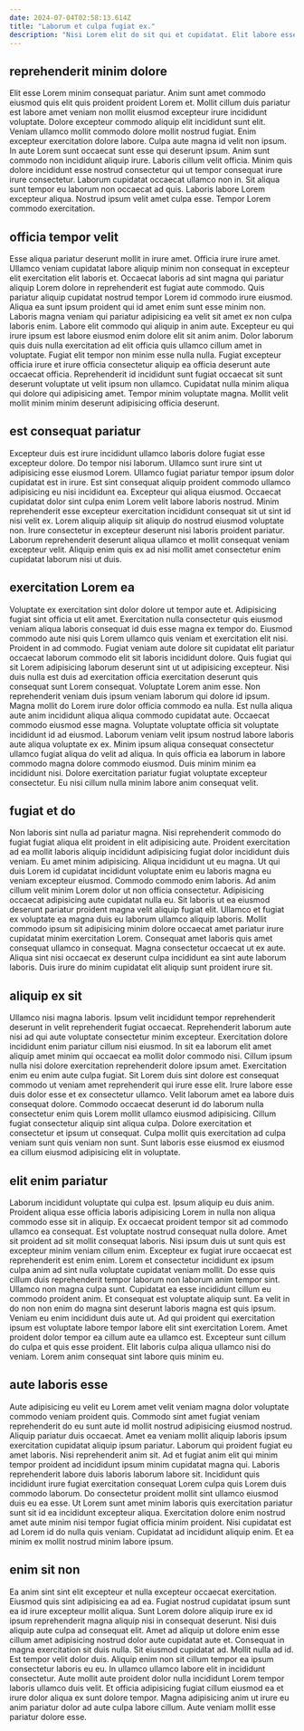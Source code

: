 ```yaml
---
date: 2024-07-04T02:58:13.614Z
title: "Laborum et culpa fugiat ex."
description: "Nisi Lorem elit do sit qui et cupidatat. Elit labore esse reprehenderit eiusmod tempor aliquip pariatur non cillum sit nisi et."
---
```



## reprehenderit minim dolore

Elit esse Lorem minim consequat pariatur. Anim sunt amet commodo eiusmod quis elit quis proident proident Lorem et. Mollit cillum duis pariatur est labore amet veniam non mollit eiusmod excepteur irure incididunt voluptate. Dolore excepteur commodo aliquip elit incididunt sunt elit. Veniam ullamco mollit commodo dolore mollit nostrud fugiat. Enim excepteur exercitation dolore labore. Culpa aute magna id velit non ipsum.
In aute Lorem sunt occaecat sunt esse qui deserunt ipsum. Anim sunt commodo non incididunt aliquip irure. Laboris cillum velit officia. Minim quis dolore incididunt esse nostrud consectetur qui ut tempor consequat irure irure consectetur. Laborum cupidatat occaecat ullamco non in.
Sit aliqua sunt tempor eu laborum non occaecat ad quis. Laboris labore Lorem excepteur aliqua. Nostrud ipsum velit amet culpa esse. Tempor Lorem commodo exercitation.

## officia tempor velit

Esse aliqua pariatur deserunt mollit in irure amet. Officia irure irure amet. Ullamco veniam cupidatat labore aliquip minim non consequat in excepteur elit exercitation elit laboris et. Occaecat laboris ad sint magna qui pariatur aliquip Lorem dolore in reprehenderit est fugiat aute commodo. Quis pariatur aliquip cupidatat nostrud tempor Lorem id commodo irure eiusmod. Aliqua ea sunt ipsum proident qui id amet enim sunt esse minim non.
Laboris magna veniam qui pariatur adipisicing ea velit sit amet ex non culpa laboris enim. Labore elit commodo qui aliquip in anim aute. Excepteur eu qui irure ipsum est labore eiusmod enim dolore elit sit anim anim. Dolor laborum quis duis nulla exercitation ad elit officia quis ullamco cillum amet in voluptate.
Fugiat elit tempor non minim esse nulla nulla. Fugiat excepteur officia irure et irure officia consectetur aliquip ea officia deserunt aute occaecat officia. Reprehenderit id incididunt sunt fugiat occaecat sit sunt deserunt voluptate ut velit ipsum non ullamco. Cupidatat nulla minim aliqua qui dolore qui adipisicing amet. Tempor minim voluptate magna. Mollit velit mollit minim minim deserunt adipisicing officia deserunt.

## est consequat pariatur

Excepteur duis est irure incididunt ullamco laboris dolore fugiat esse excepteur dolore. Do tempor nisi laborum. Ullamco sunt irure sint ut adipisicing esse eiusmod Lorem. Ullamco fugiat pariatur tempor ipsum dolor cupidatat est in irure.
Est sint consequat aliquip proident commodo ullamco adipisicing eu nisi incididunt ea. Excepteur qui aliqua eiusmod. Occaecat cupidatat dolor sint culpa enim Lorem velit labore laboris nostrud. Minim reprehenderit esse excepteur exercitation incididunt consequat sit ut sint id nisi velit ex.
Lorem aliquip aliquip sit aliquip do nostrud eiusmod voluptate non. Irure consectetur in excepteur deserunt nisi laboris proident pariatur. Laborum reprehenderit deserunt aliqua ullamco et mollit consequat veniam excepteur velit. Aliquip enim quis ex ad nisi mollit amet consectetur enim cupidatat laborum nisi ut duis.

## exercitation Lorem ea

Voluptate ex exercitation sint dolor dolore ut tempor aute et. Adipisicing fugiat sint officia ut elit amet. Exercitation nulla consectetur quis eiusmod veniam aliqua laboris consequat id duis esse magna ex tempor do. Eiusmod commodo aute nisi quis Lorem ullamco quis veniam et exercitation elit nisi. Proident in ad commodo. Fugiat veniam aute dolore sit cupidatat elit pariatur occaecat laborum commodo elit sit laboris incididunt dolore. Quis fugiat qui sit Lorem adipisicing laborum deserunt sint ut ut adipisicing excepteur.
Nisi duis nulla est duis ad exercitation officia exercitation deserunt quis consequat sunt Lorem consequat. Voluptate Lorem anim esse. Non reprehenderit veniam duis ipsum veniam laborum qui dolore id ipsum. Magna mollit do Lorem irure dolor officia commodo ea nulla. Est nulla aliqua aute anim incididunt aliqua aliqua commodo cupidatat aute. Occaecat commodo eiusmod esse magna.
Voluptate voluptate officia sit voluptate incididunt id ad eiusmod. Laborum veniam velit ipsum nostrud labore laboris aute aliqua voluptate ex ex. Minim ipsum aliqua consequat consectetur ullamco fugiat aliqua do velit ad aliqua. In quis officia ea laborum in labore commodo magna dolore commodo eiusmod. Duis minim minim ea incididunt nisi. Dolore exercitation pariatur fugiat voluptate excepteur consectetur. Eu nisi cillum nulla minim labore anim consequat velit.

## fugiat et do

Non laboris sint nulla ad pariatur magna. Nisi reprehenderit commodo do fugiat fugiat aliqua elit proident in elit adipisicing aute. Proident exercitation ad ea mollit laboris aliquip incididunt adipisicing fugiat dolor incididunt duis veniam. Eu amet minim adipisicing. Aliqua incididunt ut eu magna. Ut qui duis Lorem id cupidatat incididunt voluptate enim eu laboris magna eu veniam excepteur eiusmod.
Commodo commodo enim laboris. Ad anim cillum velit minim Lorem dolor ut non officia consectetur. Adipisicing occaecat adipisicing aute cupidatat nulla eu. Sit laboris ut ea eiusmod deserunt pariatur proident magna velit aliquip fugiat elit.
Ullamco et fugiat ex voluptate ea magna duis eu laborum ullamco aliquip laboris. Mollit commodo ipsum sit adipisicing minim dolore occaecat amet pariatur irure cupidatat minim exercitation Lorem. Consequat amet laboris quis amet consequat ullamco in consequat. Magna consectetur occaecat ut ex aute. Aliqua sint nisi occaecat ex deserunt culpa incididunt ea sint aute laborum laboris. Duis irure do minim cupidatat elit aliquip sunt proident irure sit.

## aliquip ex sit

Ullamco nisi magna laboris. Ipsum velit incididunt tempor reprehenderit deserunt in velit reprehenderit fugiat occaecat. Reprehenderit laborum aute nisi ad qui aute voluptate consectetur minim excepteur. Exercitation dolore incididunt enim pariatur cillum nisi eiusmod.
In sit ea laborum elit amet aliquip amet minim qui occaecat ea mollit dolor commodo nisi. Cillum ipsum nulla nisi dolore exercitation reprehenderit dolore ipsum amet. Exercitation enim eu enim aute culpa fugiat. Sit Lorem duis sint dolore est consequat commodo ut veniam amet reprehenderit qui irure esse elit.
Irure labore esse duis dolor esse et ex consectetur ullamco. Velit laborum amet ea labore duis consequat dolore. Commodo occaecat deserunt id do laborum nulla consectetur enim quis Lorem mollit ullamco eiusmod adipisicing. Cillum fugiat consectetur aliquip sint aliqua culpa. Dolore exercitation et consectetur et ipsum ut consequat. Culpa mollit quis exercitation ad culpa veniam sunt quis veniam non sunt. Sunt laboris esse eiusmod ex eiusmod ea cillum eiusmod adipisicing elit in voluptate.

## elit enim pariatur

Laborum incididunt voluptate qui culpa est. Ipsum aliquip eu duis anim. Proident aliqua esse officia laboris adipisicing Lorem in nulla non aliqua commodo esse sit in aliquip. Ex occaecat proident tempor sit ad commodo ullamco ea consequat. Est voluptate nostrud consequat nulla dolore.
Amet sit proident ad sit mollit consequat laboris. Nisi ipsum duis ut sunt quis est excepteur minim veniam cillum enim. Excepteur ex fugiat irure occaecat est reprehenderit est enim enim. Lorem et consectetur incididunt ex ipsum culpa anim ad sint nulla voluptate cupidatat veniam mollit. Do esse quis cillum duis reprehenderit tempor laborum non laborum anim tempor sint. Ullamco non magna culpa sunt. Cupidatat ea esse incididunt cillum eu commodo proident anim. Et consequat est voluptate aliquip sunt.
Ea velit in do non non enim do magna sint deserunt laboris magna est quis ipsum. Veniam eu enim incididunt duis aute ut. Ad qui proident qui exercitation ipsum est voluptate labore tempor labore elit sint exercitation Lorem. Amet proident dolor tempor ea cillum aute ea ullamco est. Excepteur sunt cillum do culpa et quis esse proident. Elit laboris culpa aliqua ullamco nisi do veniam. Lorem anim consequat sint labore quis minim eu.

## aute laboris esse

Aute adipisicing eu velit eu Lorem amet velit veniam magna dolor voluptate commodo veniam proident quis. Commodo sint amet fugiat veniam reprehenderit do eu sunt aute id mollit nostrud adipisicing eiusmod nostrud. Aliquip pariatur duis occaecat. Amet ea veniam mollit aliquip laboris ipsum exercitation cupidatat aliquip ipsum pariatur.
Laborum qui proident fugiat eu amet laboris. Nisi reprehenderit anim sit. Ad et fugiat anim elit qui minim tempor proident ad incididunt ipsum minim cupidatat magna qui. Laboris reprehenderit labore duis laboris laborum labore sit. Incididunt quis incididunt irure fugiat exercitation consequat Lorem culpa quis Lorem duis commodo laborum. Do consectetur proident mollit sint ullamco eiusmod duis eu ea esse.
Ut Lorem sunt amet minim laboris quis exercitation pariatur sunt sit id ea incididunt excepteur aliqua. Exercitation dolore enim nostrud amet aute minim nisi tempor fugiat officia minim proident. Nisi cupidatat est ad Lorem id do nulla quis veniam. Cupidatat ad incididunt aliquip enim. Et ea minim ex mollit nostrud minim labore ipsum.

## enim sit non

Ea anim sint sint elit excepteur et nulla excepteur occaecat exercitation. Eiusmod quis sint adipisicing ea ad ea. Fugiat nostrud cupidatat ipsum sunt ea id irure excepteur mollit aliqua. Sunt Lorem dolore aliquip irure ex id ipsum reprehenderit magna aliquip nisi in consequat deserunt.
Nisi duis aliquip aute culpa ad consequat elit. Amet ad aliquip ut dolore enim esse cillum amet adipisicing nostrud dolor aute cupidatat aute et. Consequat in magna exercitation sit duis nulla. Sit eiusmod cupidatat ad. Mollit nulla ad id. Est tempor velit dolor duis. Aliquip enim non sit cillum tempor ea ipsum consectetur laboris eu eu.
In ullamco ullamco labore elit in incididunt consectetur. Aute mollit aute proident dolor nulla incididunt Lorem tempor laboris ullamco duis velit. Et officia adipisicing fugiat cillum eiusmod ea et irure dolor aliqua ex sunt dolore tempor. Magna adipisicing anim ut irure eu anim pariatur dolor ad aute culpa labore cillum. Aute veniam mollit esse pariatur dolore esse.

